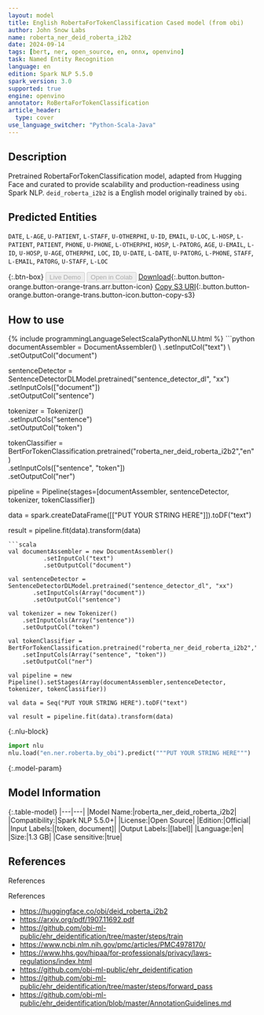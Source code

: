 ```yaml
---
layout: model
title: English RobertaForTokenClassification Cased model (from obi)
author: John Snow Labs
name: roberta_ner_deid_roberta_i2b2
date: 2024-09-14
tags: [bert, ner, open_source, en, onnx, openvino]
task: Named Entity Recognition
language: en
edition: Spark NLP 5.5.0
spark_version: 3.0
supported: true
engine: openvino
annotator: RoBertaForTokenClassification
article_header:
  type: cover
use_language_switcher: "Python-Scala-Java"
---
```


## Description

Pretrained RobertaForTokenClassification model, adapted from Hugging Face and curated to provide scalability and production-readiness using Spark NLP. `deid_roberta_i2b2` is a English model originally trained by `obi`.

## Predicted Entities

`DATE`, `L-AGE`, `U-PATIENT`, `L-STAFF`, `U-OTHERPHI`, `U-ID`, `EMAIL`, `U-LOC`, `L-HOSP`, `L-PATIENT`, `PATIENT`, `PHONE`, `U-PHONE`, `L-OTHERPHI`, `HOSP`, `L-PATORG`, `AGE`, `U-EMAIL`, `L-ID`, `U-HOSP`, `U-AGE`, `OTHERPHI`, `LOC`, `ID`, `U-DATE`, `L-DATE`, `U-PATORG`, `L-PHONE`, `STAFF`, `L-EMAIL`, `PATORG`, `U-STAFF`, `L-LOC`

{:.btn-box}
<button class="button button-orange" disabled>Live Demo</button>
<button class="button button-orange" disabled>Open in Colab</button>
[Download](https://s3.amazonaws.com/auxdata.johnsnowlabs.com/public/models/roberta_ner_deid_roberta_i2b2_en_5.5.0_3.0_1726298204413.zip){:.button.button-orange.button-orange-trans.arr.button-icon}
[Copy S3 URI](s3://auxdata.johnsnowlabs.com/public/models/roberta_ner_deid_roberta_i2b2_en_5.5.0_3.0_1726298204413.zip){:.button.button-orange.button-orange-trans.button-icon.button-copy-s3}

## How to use



<div class="tabs-box" markdown="1">
{% include programmingLanguageSelectScalaPythonNLU.html %}
```python
documentAssembler = DocumentAssembler() \
        .setInputCol("text") \
        .setOutputCol("document")

sentenceDetector = SentenceDetectorDLModel.pretrained("sentence_detector_dl", "xx")\
       .setInputCols(["document"])\
       .setOutputCol("sentence")

tokenizer = Tokenizer() \
    .setInputCols("sentence") \
    .setOutputCol("token")

tokenClassifier = BertForTokenClassification.pretrained("roberta_ner_deid_roberta_i2b2","en") \
    .setInputCols(["sentence", "token"]) \
    .setOutputCol("ner")

pipeline = Pipeline(stages=[documentAssembler, sentenceDetector, tokenizer, tokenClassifier])

data = spark.createDataFrame([["PUT YOUR STRING HERE"]]).toDF("text")

result = pipeline.fit(data).transform(data)
```
```scala
val documentAssembler = new DocumentAssembler() 
          .setInputCol("text") 
          .setOutputCol("document")

val sentenceDetector = SentenceDetectorDLModel.pretrained("sentence_detector_dl", "xx")
       .setInputCols(Array("document"))
       .setOutputCol("sentence")

val tokenizer = new Tokenizer() 
    .setInputCols(Array("sentence"))
    .setOutputCol("token")

val tokenClassifier = BertForTokenClassification.pretrained("roberta_ner_deid_roberta_i2b2","en") 
    .setInputCols(Array("sentence", "token")) 
    .setOutputCol("ner")

val pipeline = new Pipeline().setStages(Array(documentAssembler,sentenceDetector, tokenizer, tokenClassifier))

val data = Seq("PUT YOUR STRING HERE").toDF("text")

val result = pipeline.fit(data).transform(data)
```

{:.nlu-block}
```python
import nlu
nlu.load("en.ner.roberta.by_obi").predict("""PUT YOUR STRING HERE""")
```
</div>

{:.model-param}
## Model Information

{:.table-model}
|---|---|
|Model Name:|roberta_ner_deid_roberta_i2b2|
|Compatibility:|Spark NLP 5.5.0+|
|License:|Open Source|
|Edition:|Official|
|Input Labels:|[token, document]|
|Output Labels:|[label]|
|Language:|en|
|Size:|1.3 GB|
|Case sensitive:|true|

## References

References

References

- https://huggingface.co/obi/deid_roberta_i2b2
- https://arxiv.org/pdf/1907.11692.pdf
- https://github.com/obi-ml-public/ehr_deidentification/tree/master/steps/train
- https://www.ncbi.nlm.nih.gov/pmc/articles/PMC4978170/
- https://www.hhs.gov/hipaa/for-professionals/privacy/laws-regulations/index.html
- https://github.com/obi-ml-public/ehr_deidentification
- https://github.com/obi-ml-public/ehr_deidentification/tree/master/steps/forward_pass
- https://github.com/obi-ml-public/ehr_deidentification/blob/master/AnnotationGuidelines.md